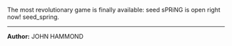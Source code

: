The most revolutionary game is finally available: seed sPRiNG is open right now! seed_spring.

---
**Author:** JOHN HAMMOND
